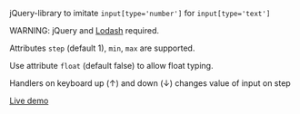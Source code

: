 jQuery-library to imitate `input[type='number']` for `input[type='text']`

WARNING: jQuery and [Lodash](https://lodash.com/docs) required.

Attributes `step` (default 1), `min`, `max` are supported.

Use attribute `float` (default false) to allow float typing.

Handlers on keyboard up (↑) and down (↓) changes value of input on step

[Live demo](http://codepen.io/byzg/pen/VaNPMO)
